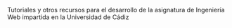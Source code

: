 Tutoriales y otros recursos para el desarrollo de la asignatura de Ingeniería Web impartida en la Universidad de Cádiz